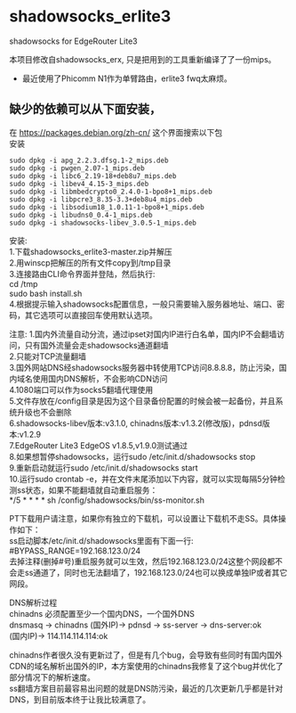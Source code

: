 # shadowsocks_erlite3

shadowsocks for EdgeRouter Lite3

本项目修改自shadowsocks_erx, 只是把用到的工具重新编译了了一份mips。  

* 最近使用了Phicomm N1作为单臂路由，erlite3 fwq太麻烦。

## 缺少的依赖可以从下面安装，
在 https://packages.debian.org/zh-cn/ 这个界面搜索以下包  
安装
``` shell
sudo dpkg -i apg_2.2.3.dfsg.1-2_mips.deb  
sudo dpkg -i pwgen_2.07-1_mips.deb  
sudo dpkg -i libc6_2.19-18+deb8u7_mips.deb  
sudo dpkg -i libev4_4.15-3_mips.deb  
sudo dpkg -i libmbedcrypto0_2.4.0-1-bpo8+1_mips.deb  
sudo dpkg -i libpcre3_8.35-3.3+deb8u4_mips.deb  
sudo dpkg -i libsodium18_1.0.11-1-bpo8+1_mips.deb  
sudo dpkg -i libudns0_0.4-1_mips.deb  
sudo dpkg -i shadowsocks-libev_3.0.5-1_mips.deb
```

安装:  
1.下载shadowsocks_erlite3-master.zip并解压  
2.用winscp把解压的所有文件copy到/tmp目录  
3.连接路由CLI命令界面并登陆，然后执行:   
cd /tmp  
sudo bash install.sh  
4.根据提示输入shadowsocks配置信息，一般只需要输入服务器地址、端口、密码，其它选项可以直接回车使用默认选项。  

注意:
1.国内外流量自动分流，通过ipset对国内IP进行白名单，国内IP不会翻墙访问，只有国外流量会走shadowsocks通道翻墙   
2.只能对TCP流量翻墙  
3.国外网站DNS经shadowsocks服务器中转使用TCP访问8.8.8.8，防止污染，国内域名使用国内DNS解析，不会影响CDN访问  
4.1080端口可以作为socks5翻墙代理使用  
5.文件存放在/config目录是因为这个目录备份配置的时候会被一起备份，并且系统升级也不会删除  
6.shadowsocks-libev版本:v3.1.0, chinadns版本:v1.3.2(修改版)，pdnsd版本:v1.2.9  
7.EdgeRouter Lite3 EdgeOS v1.8.5,v1.9.0测试通过  
8.如果想暂停shadowsocks，运行sudo /etc/init.d/shadowsocks stop  
9.重新启动就运行sudo /etc/init.d/shadowsocks start  
10.运行sudo crontab -e，并在文件末尾添加以下内容，就可以实现每隔5分钟检测ss状态，如果不能翻墙就自动重启服务：  
*/5 * * * * sh /config/shadowsocks/bin/ss-monitor.sh  

PT下载用户请注意，如果你有独立的下载机，可以设置让下载机不走SS。具体操作如下：  
ss启动脚本/etc/init.d/shadowsocks里面有下面一行:  
#BYPASS_RANGE=192.168.123.0/24  
去掉注释(删掉#号)重启服务就可以生效，然后192.168.123.0/24这整个网段都不会走ss通道了，同时也无法翻墙了，192.168.123.0/24也可以换成单独IP或者其它网段。  

DNS解析过程  
chinadns    必须配置至少一个国内DNS，一个国外DNS  
dnsmasq  ->    chinadns    (国外IP)->    pdnsd   -> ss-server -> dns-server:ok  
			   (国内IP)->    114.114.114.114:ok  

chinadns作者很久没有更新过了，但是有几个bug，会导致有些同时有国内国外CDN的域名解析出国外的IP，本方案使用的chinadns我修复了这个bug并优化了部分情况下的解析速度。  
ss翻墙方案目前最容易出问题的就是DNS防污染，最近的几次更新几乎都是针对DNS，到目前版本终于让我比较满意了。  
